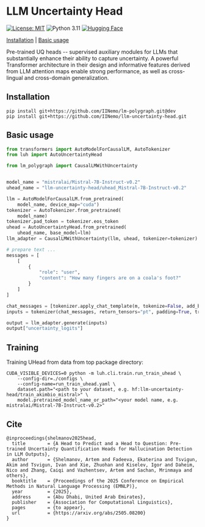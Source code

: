 # LLM Uncertainty Head

[![License: MIT](https://img.shields.io/badge/License-MIT-green.svg)](https://github.com/IINemo/llm-uncertainty-head/blob/master/LICENSE)
![Python 3.11](https://img.shields.io/badge/python-3.11-blue.svg)
[![Hugging Face](https://img.shields.io/badge/%F0%9F%A4%97-Pretrained-yellow)](https://huggingface.co/llm-uncertainty-head)


[Installation](#installation) | [Basic usage](#basic_usage) 

Pre-trained UQ heads -- supervised auxiliary modules for LLMs that substantially enhance their ability to capture uncertainty. A powerful Transformer architecture in their design and informative features derived from LLM attention maps enable strong performance, as well as cross-lingual and cross-domain generalization.


## Installation

```
pip install git+https://github.com/IINemo/lm-polygraph.git@dev
pip install git+https://github.com/IINemo/llm-uncertainty-head.git
```

## Basic usage

```python
from transformers import AutoModelForCausalLM, AutoTokenizer
from luh import AutoUncertaintyHead

from lm_polygraph import CausalLMWithUncertainty


model_name = "mistralai/Mistral-7B-Instruct-v0.2"
uhead_name = "llm-uncertainty-head/uhead_Mistral-7B-Instruct-v0.2"

llm = AutoModelForCausalLM.from_pretrained(
    model_name, device_map="cuda")
tokenizer = AutoTokenizer.from_pretrained(
    model_name)
tokenizer.pad_token = tokenizer.eos_token
uhead = AutoUncertaintyHead.from_pretrained(
    uhead_name, base_model=llm)
llm_adapter = CausalLMWithUncertainty(llm, uhead, tokenizer=tokenizer)

# prepare text ...
messages = [
    [
        {
            "role": "user", 
            "content": "How many fingers are on a coala's foot?"
        }
    ]
]

chat_messages = [tokenizer.apply_chat_template(m, tokenize=False, add_bos_token=False) for m in messages]
inputs = tokenizer(chat_messages, return_tensors="pt", padding=True, truncation=True, add_special_tokens=False).to("cuda")

output = llm_adapter.generate(inputs)
output["uncertainty_logits"]
```

## Training
Training UHead from data from top package directory:
```
CUDA_VISIBLE_DEVICES=0 python -m luh.cli.train.run_train_uhead \
    --config-dir=./configs \
    --config-name=run_train_uhead.yaml \
    dataset.path="<path to your dataset, e.g. hf:llm-uncertainty-head/train_akimbio_mistral>" \
    model.pretrained_model_name_or_path="<your model name, e.g.  mistralai/Mistral-7B-Instruct-v0.2>"
```

## Cite
```
@inproceedings{shelmanov2025head,
  title        = {A Head to Predict and a Head to Question: Pre-trained Uncertainty Quantification Heads for Hallucination Detection in LLM Outputs},
  author       = {Shelmanov, Artem and Fadeeva, Ekaterina and Tsvigun, Akim and Tsvigun, Ivan and Xie, Zhuohan and Kiselev, Igor and Daheim, Nico and Zhang, Caiqi and Vazhentsev, Artem and Sachan, Mrinmaya and others},
  booktitle    = {Proceedings of the 2025 Conference on Empirical Methods in Natural Language Processing (EMNLP)},
  year         = {2025},
  address      = {Abu Dhabi, United Arab Emirates},
  publisher    = {Association for Computational Linguistics},
  pages        = {to appear},
  url          = {https://arxiv.org/abs/2505.08200}
}
```
